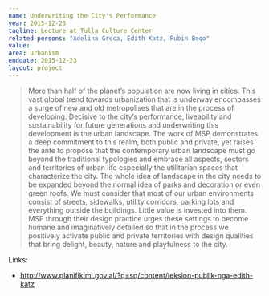 ```yaml
---
name: Underwriting the City's Performance
year: 2015-12-23
tagline: Lecture at Tulla Culture Center
related-persons: "Adelina Greca, Edith Katz, Rubin Beqo"
value:
area: urbanism
enddate: 2015-12-23
layout: project
---
```

>More than half of the planet’s population are now living in cities. This vast global trend towards urbanization that is underway encompasses a surge of new and old metropolises that are in the process of developing. Decisive to the city’s performance, liveability and sustainability for future generations and underwriting this development is the urban landscape.
The work of MSP demonstrates a deep commitment to this realm, both public and private, yet raises the ante to propose that the contemporary urban landscape must go beyond the traditional typologies and embrace all aspects, sectors and territories of urban life especially the utilitarian spaces that characterize the city. The whole idea of landscape in the city needs to be expanded beyond the normal idea of parks and decoration or even green roofs. We must consider that most of our urban environments consist of streets, sidewalks, utility corridors, parking lots and everything outside the buildings. Little value is invested into them. MSP through their design practice urges these settings to become humane and imaginatively detailed so that in the process we positively activate public and private territories with design qualities that bring delight, beauty, nature and playfulness to the city.



Links:
* <http://www.planifikimi.gov.al/?q=sq/content/leksion-publik-nga-edith-katz>
